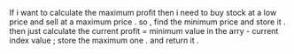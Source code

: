 If i want to calculate the maximum profit then i need to buy stock at a low price and sell at a maximum price . 
so , find the minimum price and store it . then just calculate the current profit = minimum value in the arry - current index value ;
store the maximum one . and return it .
